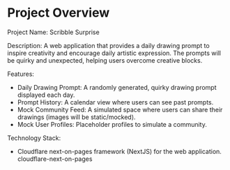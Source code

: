 # Project Overview

Project Name: Scribble Surprise

Description: A web application that provides a daily drawing prompt to inspire creativity and encourage daily artistic expression. The prompts will be quirky and unexpected, helping users overcome creative blocks.

Features:
*   Daily Drawing Prompt: A randomly generated, quirky drawing prompt displayed each day.
*   Prompt History:  A calendar view where users can see past prompts.
*   Mock Community Feed: A simulated space where users can share their drawings (images will be static/mocked).
*   Mock User Profiles:  Placeholder profiles to simulate a community.

Technology Stack:
*   Cloudflare next-on-pages framework (NextJS) for the web application.
    <stack>cloudflare-next-on-pages</stack>